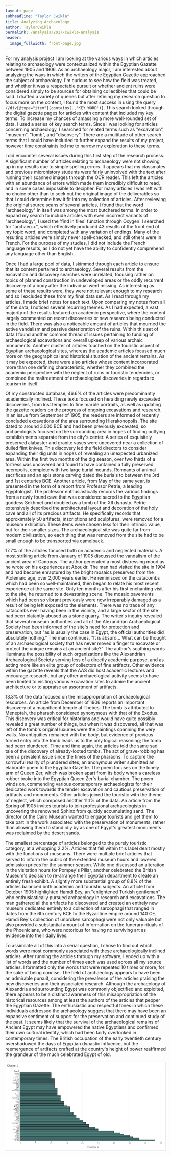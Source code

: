 ```yaml
---
layout: page
subheadline: "Taylor Cwikla"
title: Analyzing Archaeology
author: TaylorCwikla
permalink: /analysis/2017/cwikla-analysis
header:
  image_fullwidth: front-page.jpg
---
```


For my analysis project I am looking at the various ways in which articles relating to archaeology were contextualized within the Egyptian Gazette between 1905 and 1906. As an archaeology major, I am interested about analyzing the ways in which the writers of the Egyptian Gazette approached the subject of archaeology. I'm curious to see how the field was treated, and whether it was a respectable pursuit or whether ancient ruins were considered simply to be sources for obtaining collectibles that could be sold. I drafted a variety of queries but after refining my research question to focus more on the content, I found the most success in using the query `//div[@type="item"][contains(.,'KEY WORD')]`. This search looked through the digital gazette pages for articles with content that included my key terms. To increase my chances of amassing a more well-rounded set of data, I used a series of key search terms. Since I was looking for articles concerning archaeology, I searched for related terms such as "excavation", "museum", "tomb", and "discovery". There are a multitude of other search terms that I could have included to further expand the results of my project, however time constraints led me to narrow my exploration to these terms.

I did encounter several issues during this first step of the research process. A significant number of articles relating to archaeology were not showing up in my results due to simple spelling errors. It appears that my classmates and previous microhistory students were fairly uninvolved with the text after running their scanned images through the OCR reader. This left the articles with an abundance of errors which made them incredibly difficult to read, and in some cases impossible to decipher. For many articles I was left with no choice other than to seek out the original image of the deliverables so that I could determine how it fit into my collection of articles. After reviewing the original source scans of several articles, I found that the word "archaeology" in itself was among the most butchered terms. In order to expand my search to include articles with even incorrect variants of "archaeology", I used the 'find in files' function through Oxygen. I searched for "archaeo.+", which effectively produced 43 results of the front end of my topic word, and completed with any variation of endings. Many of the resulting articles were simply never spell-checked, and still others were in French. For the purpose of my studies, I did not include the French language results, as I do not yet have the ability to confidently comprehend any language other than English.

Once I had a large pool of data, I skimmed through each article to ensure that its content pertained to archaeology. Several results from the excavation and discovery searches were unrelated, focusing rather on topics of planned construction in undeveloped areas or the oddly recurrent discovery of a body after the individual went missing. As interesting as some of these results were, they were not relevant enough to my research and so I excluded these from my final data set. As I read through my articles, I made brief notes for each text. Upon comparing my notes from all of the data, I noticed several recurring themes. As I had expected, a vast majority of the results featured an academic perspective, where the content largely commented on recent discoveries or new research being conducted in the field. There was also a noticeable amount of articles that mourned the active vandalism and passive deterioration of the ruins. Within this set of data I found another common thread of issues pertaining to funding of archaeological excavations and overall upkeep of various archaic monuments. Another cluster of articles touched on the touristic aspect of Egyptian archaeological sites, whereas the academic articles focused much more on the geographical and historical situation of the ancient remains. As it may be expected, there were also articles whose content incorporated more than one defining characteristic, whether they combined the academic perspective with the neglect of ruins or touristic tendencies, or combined the maltreatment of archaeological discoveries in regards to tourism in itself.

Of my constructed database, 46.6% of the articles were predominantly academically inclined. These texts focused on heralding newly excavated discoveries, from lost temples to fine marble portraits, as well as updating the gazette readers on the progress of ongoing excavations and research. In an issue from September of 1905, the readers are informed of recently concluded excavations of the area surrounding Hierakonopolis. The site dated to around 3,000 BCE and had been previously excavated, so archaeologists focused on the surrounding area in hopes of finding outlying establishments separate from the city's center. A series of exquisitely preserved alabaster and granite vases were uncovered near a collection of dulled flint knives. This discovery led the field directors to consider expanding their dig units in hopes of revealing an unexpected urbanized area. Within the first two months of the dig season, over two thirds of a fortress was uncovered and found to have contained a fully preserved necropolis, complete with two large burial mounds. Remnants of animal sacrifices and an apis stone carving dated the burials to between the 3rd and 1st centuries BCE. Another article, from May of the same year, is presented in the form of a report from Professor Petrie, a leading Egyptologist. The professor enthusiastically records the various findings from a newly found cave that was considered sacred to the Egyptian goddess Sekhmet and doubled as a tomb of the XII dynasty. Petrie extensively described the architectural layout and decoration of the holy cave and all of its precious artifacts. He specifically records that approximately 50 artifacts, inscriptions and sculptures, were removed for a museum exhibition. These items were chosen less for their intrinsic value, but for their smaller sizes. The archaeological site was quite far from modern civilization, so each thing that was removed from the site had to be small enough to be transported via camelback.

17.7% of the articles focused both on academic and neglected materials. A most striking article from January of 1905 discussed the vandalism of the ancient area of Canopus. The author generated a most distressing mood as he wrote on his experiences at Aboukir. The man had visited the site in 1904 and had become enraptured by the bright mosaics preserved from the Ptolemaic age, over 2,000 years earlier. He reminisced on the catacombs which had been so well-maintained, then began to relate his most recent experience at the same site. Only ten months after his first enchanting visit to the site, he returned to a devastating scene. The mosaic pavements which had been so vibrant previously were now irreparably damaged as a result of being left exposed to the elements. There was no trace of any catacombs ever having been in the vicinity, and a large sector of the site had been blatantly abused as a stone quarry. The writer's inquiry revealed that several museum authorities and all of the Alexandrian Archaeological Society had been informed of the site's need for protection and preservation, but "as is usually the case in Egypt, the official authorities did absolutely nothing." The man continues, "It is absurd... What can be thought of an archaeological society that has never moved a finger to excavate or protect the unique remains at an ancient site?" The author's scathing words illuminate the possibility of such organizations like the Alexandrian Archaeological Society serving less of a directly academic purpose, and as acting more like an elite group of collectors of fine artifacts. Other evidence within the gazette reveals that the AAS did host academic lectures and encourage research, but any other archaeological activity seems to have been limited to visiting various excavation sites to admire the ancient architecture or to appraise an assortment of artifacts.

13.3% of the data focused on the misappropriation of archaeological resources. An article from December of 1906 reports an important discovery of a magnificent temple at Thebes. The tomb is attributed to Meneptah, the pharaoh considered synonymous with that of the Exodus. This discovery was critical for historians and would have quite possibly revealed a great number of things, but when it was discovered, all that was left of the tomb's original luxuries were the paintings spanning the very walls. No antiquities remained with the body, but evidence of previous forced entry into the tomb leads us to the only logical reasoning; the tomb had been plundered. Time and time again, the articles told the same sad tale of the discovery of already-looted tombs. The act of grave-robbing has been a prevalent issue since the times of the pharaohs. To capture the sorrowful reality of plundered sites, an anonymous writer submitted an elaborate poem to the Egyptian Gazette. The poem focuses on the lonely arm of Queen Zer, which was broken apart from its body when a careless robber broke into the Egyptian Queen Zer's burial chamber. The poem winds on, commending various contemporary archaeologists for their dedicated work towards the tender excavation and cautious preservation of artifacts and monuments. Other articles joined the touristic with the theme of neglect, which composed another 11.1% of the data. An article from the Spring of 1905 invites tourists to join professional archaeologists in uncovering the renowned Sphinx from quickly accumulating sand. The director of the Cairo Museum wanted to engage tourists and get them to take part in the work associated with the preservation of monuments, rather than allowing them to stand idly by as one of Egypt's greatest monuments was reclaimed by the desert sands.

The smallest percentage of articles belonged to the purely touristic category, at a whopping 2.2%. Articles that fell within this label dealt mostly with the functions of museums. There were multiple brief articles that served to inform the public of the extended museum hours and lowered admission prices for the summer season. While one discussed an alteration in the visitation hours for Pompey's Pillar, another celebrated the British Museum's decision to re-arrange their Egyptian department to create an entirely fresh exhibit. A slightly more substantial group of 8.8% of the articles balanced both academic and touristic subjects. An article from October 1905 highlighted Hamdi Bey, an "enlightened Turkish gentleman" who enthusiastically pursued archaeology in research and excavations. The man gathered all the artifacts he discovered and created an entirely new museum dedicated entirely to a collection of sarcophagi that ranged in dates from the 6th century BCE to the Byzantine empire around 140 CE. Hamdi Bey's collection of unbroken sarcophagi were not only valuable but also provided a substantial amount of information on the funerary rituals of the Phoenicians, who were notorious for having no surviving art as evidence into their daily lives.

To assimilate all of this into a serial question, I chose to find out which words were most commonly associated with these archaeologically inclined articles. After running the articles through my software, I ended up with a list of words and the number of times each was used across all my source articles. I formatted only the words that were repeated 10 times or more, for the sake of being concise. The field of archaeology appears to have been an admirable pursuit, considering the prevalence of the articles praising the new discoveries and their associated research. Although the archaeology of Alexandria and surrounding Egypt was commonly objectified and exploited, there appears to be a distinct awareness of this misappropriation of the historical resources among at least the authors of the articles that pepper the Egyptian Gazette. The enthusiastic and respectful tones in which these individuals addressed the archaeology suggest that there may have been  an expansive sentiment of support for the preservation and continued study of the past. It seems likely that the survival of the archaeological remains of Ancient Egypt may have empowered the native Egyptians and confirmed their own cultural identity, which had been fairly overlooked in contemporary times. The British occupation of the early twentieth century overshadowed the days of Egyptian dynastic influence, but the reemergence of artifacts crafted at the country's height of power reaffirmed the grandeur of the much celebrated Egypt of old.

![Word Frequency Visualization](cwiklaWordFrequencyVisualization.png)
